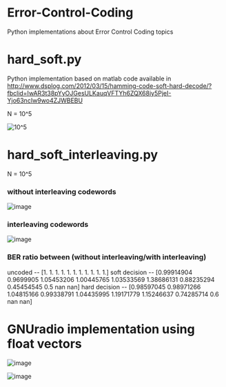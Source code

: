 # Error-Control-Coding
Python implementations about Error Control Coding topics

# hard_soft.py
Python implementation based on matlab code available in http://www.dsplog.com/2012/03/15/hamming-code-soft-hard-decode/?fbclid=IwAR3t38pYyOJGesULKauqVFTYh6ZQX68iy5PjeI-Yjo63ncIw9wo4ZJWBEBU 

N = 10^5

![10^5](https://user-images.githubusercontent.com/26671424/66720822-0985e700-edd8-11e9-89fb-8977a06b157e.png)

# hard_soft_interleaving.py

N = 10^5

### without interleaving codewords

![image](https://user-images.githubusercontent.com/26671424/71371574-5f24ff80-2590-11ea-8f03-5608ce02f15f.png)

### interleaving codewords

![image](https://user-images.githubusercontent.com/26671424/71371667-ac08d600-2590-11ea-9ff0-bb1fa9260df5.png)

### BER ratio between (without interleaving/with interleaving)

uncoded -- [1. 1. 1. 1. 1. 1. 1. 1. 1. 1. 1.] 
soft decision -- [0.99914904 0.9699905  1.05453206 1.00445765 1.03533569 1.38686131 0.88235294 0.45454545 0.5 nan nan] 
hard decision -- [0.98597045 0.98971266 1.04815166 0.99338791 1.04435995 1.19171779 1.15246637 0.74285714 0.6 nan nan]

# GNUradio implementation using float vectors

![image](https://user-images.githubusercontent.com/26671424/71335017-5c3df680-251f-11ea-8591-a12f773743e0.png)

![image](https://user-images.githubusercontent.com/26671424/71335189-454bd400-2520-11ea-9977-24f6d28b233d.png)
